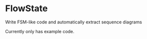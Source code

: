 # FlowState
Write FSM-like code and automatically extract sequence diagrams

Currently only has example code. 
